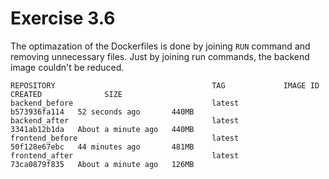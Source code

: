 # Exercise 3.6

The optimazation of the Dockerfiles is done by joining `RUN` command and removing unnecessary files. Just by joining run commands, the backend image couldn't be reduced.

```
REPOSITORY                                   TAG             IMAGE ID       CREATED              SIZE
backend_before                               latest          b573936fa114   52 seconds ago       440MB
backend_after                                latest          3341ab12b1da   About a minute ago   440MB
frontend_before                              latest          50f128e67ebc   44 minutes ago       481MB
frontend_after                               latest          73ca0879f835   About a minute ago   126MB
```
